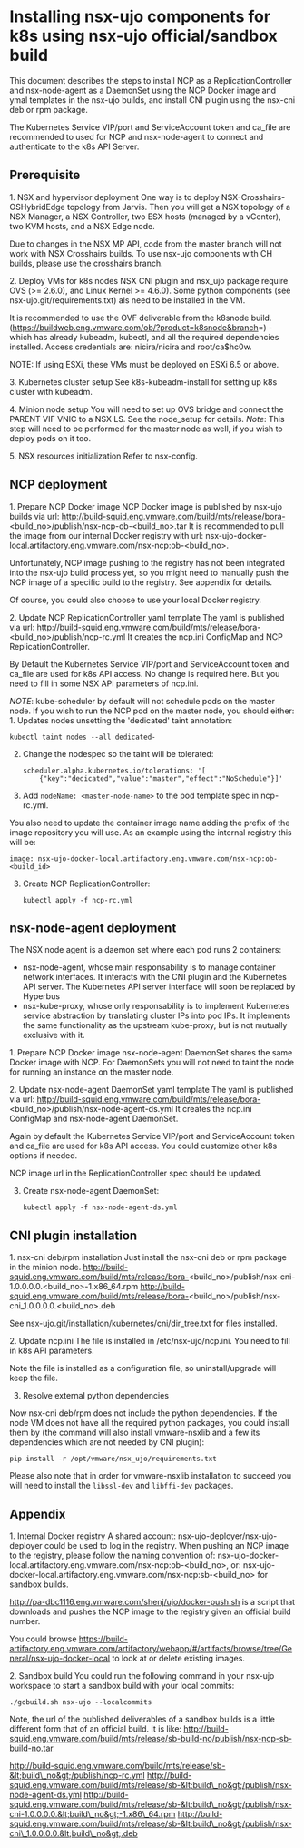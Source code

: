Installing nsx-ujo components for k8s using nsx-ujo official/sandbox build
==========================================================================

This document describes the steps to install NCP as a
ReplicationController and nsx-node-agent as a DaemonSet using the NCP
Docker image and ymal templates in the nsx-ujo builds, and install CNI
plugin using the nsx-cni deb or rpm package.

The Kubernetes Service VIP/port and ServiceAccount token and ca\_file
are recommended to used for NCP and nsx-node-agent to connect and
authenticate to the k8s API Server.

Prerequisite
------------

1\. NSX and hypervisor deployment One way is to deploy
NSX-Crosshairs-OSHybridEdge topology from Jarvis. Then you will get a
NSX topology of a NSX Manager, a NSX Controller, two ESX hosts (managed
by a vCenter), two KVM hosts, and a NSX Edge node.

Due to changes in the NSX MP API, code from the master branch will not
work with NSX Crosshairs builds. To use nsx-ujo components with CH
builds, please use the crosshairs branch.

2\. Deploy VMs for k8s nodes NSX CNI plugin and nsx\_ujo package require
OVS (&gt;= 2.6.0), and Linux Kernel &gt;= 4.6.0). Some python components
(see nsx-ujo.git/requirements.txt) als need to be installed in the VM.

It is recommended to use the OVF deliverable from the k8snode build.
(<https://buildweb.eng.vmware.com/ob/?product=k8snode&branch>=) - which
has already kubeadm, kubectl, and all the required dependencies
installed. Access credentials are: nicira/nicira and root/ca\$hc0w.

NOTE: If using ESXi, these VMs must be deployed on ESXi 6.5 or above.

3\. Kubernetes cluster setup See k8s-kubeadm-install for setting up k8s
cluster with kubeadm.

4\. Minion node setup You will need to set up OVS bridge and connect the
PARENT VIF VNIC to a NSX LS. See the node\_setup for details. *Note*:
This step will need to be performed for the master node as well, if you
wish to deploy pods on it too.

5\. NSX resources initialization Refer to nsx-config.

NCP deployment
--------------

1\. Prepare NCP Docker image NCP Docker image is published by nsx-ujo
builds via url:
<http://build-squid.eng.vmware.com/build/mts/release/bora->&lt;build\_no&gt;/publish/nsx-ncp-ob-&lt;build\_no&gt;.tar
It is recommended to pull the image from our internal Docker registry
with url:
nsx-ujo-docker-local.artifactory.eng.vmware.com/nsx-ncp:ob-&lt;build\_no&gt;.

Unfortunately, NCP image pushing to the registry has not been integrated
into the nsx-ujo build process yet, so you might need to manually push
the NCP image of a specific build to the registry. See appendix for
details.

Of course, you could also choose to use your local Docker registry.

2\. Update NCP ReplicationController yaml template The yaml is published
via url:
<http://build-squid.eng.vmware.com/build/mts/release/bora->&lt;build\_no&gt;/publish/ncp-rc.yml
It creates the ncp.ini ConfigMap and NCP ReplicationController.

By Default the Kubernetes Service VIP/port and ServiceAccount token and
ca\_file are used for k8s API access. No change is required here. But
you need to fill in some NSX API parameters of ncp.ini.

*NOTE*: kube-scheduler by default will not schedule pods on the master
node. If you wish to run the NCP pod on the master node, you should
either: 1. Updates nodes unsetting the 'dedicated' taint annotation:

    kubectl taint nodes --all dedicated-

2.  Change the nodespec so the taint will be tolerated:

        scheduler.alpha.kubernetes.io/tolerations: '[
            {"key":"dedicated","value":"master","effect":"NoSchedule"}]'

3.  Add `nodeName: <master-node-name>` to the pod template spec
    in ncp-rc.yml.

You also need to update the container image name adding the prefix of
the image repository you will use. As an example using the internal
registry this will be:

    image: nsx-ujo-docker-local.artifactory.eng.vmware.com/nsx-ncp:ob-<build_id>

3.  Create NCP ReplicationController:

        kubectl apply -f ncp-rc.yml

nsx-node-agent deployment
-------------------------

The NSX node agent is a daemon set where each pod runs 2 containers:

-   nsx-node-agent, whose main responsability is to manage container
    network interfaces. It interacts with the CNI plugin and the
    Kubernetes API server. The Kubernetes API server interface will soon
    be replaced by Hyperbus
-   nsx-kube-proxy, whose only responsability is to implement Kubernetes
    service abstraction by translating cluster IPs into pod IPs. It
    implements the same functionality as the upstream kube-proxy, but is
    not mutually exclusive with it.

1\. Prepare NCP Docker image nsx-node-agent DaemonSet shares the same
Docker image with NCP. For DaemonSets you will not need to taint the
node for running an instance on the master node.

2\. Update nsx-node-agent DaemonSet yaml template The yaml is published
via url:
<http://build-squid.eng.vmware.com/build/mts/release/bora->&lt;build\_no&gt;/publish/nsx-node-agent-ds.yml
It creates the ncp.ini ConfigMap and nsx-node-agent DaemonSet.

Again by default the Kubernetes Service VIP/port and ServiceAccount
token and ca\_file are used for k8s API access. You could customize
other k8s options if needed.

NCP image url in the ReplicationController spec should be updated.

3.  Create nsx-node-agent DaemonSet:

        kubectl apply -f nsx-node-agent-ds.yml

CNI plugin installation
-----------------------

1\. nsx-cni deb/rpm installation Just install the nsx-cni deb or rpm
package in the minion node.
<http://build-squid.eng.vmware.com/build/mts/release/bora->&lt;build\_no&gt;/publish/nsx-cni-1.0.0.0.0.&lt;build\_no&gt;-1.x86\_64.rpm
<http://build-squid.eng.vmware.com/build/mts/release/bora->&lt;build\_no&gt;/publish/nsx-cni\_1.0.0.0.0.&lt;build\_no&gt;.deb

See nsx-ujo.git/installation/kubernetes/cni/dir\_tree.txt for files
installed.

2\. Update ncp.ini The file is installed in /etc/nsx-ujo/ncp.ini. You
need to fill in k8s API parameters.

Note the file is installed as a configuration file, so uninstall/upgrade
will keep the file.

3.  Resolve external python dependencies

Now nsx-cni deb/rpm does not include the python dependencies. If the
node VM does not have all the required python packages, you could
install them by (the command will also install vmware-nsxlib and a few
its dependencies which are not needed by CNI plugin):

    pip install -r /opt/vmware/nsx_ujo/requirements.txt

Please also note that in order for vmware-nsxlib installation to succeed
you will need to install the `libssl-dev` and `libffi-dev` packages.

Appendix
--------

1\. Internal Docker registry A shared account:
nsx-ujo-deployer/nsx-ujo-deployer could be used to log in the registry.
When pushing an NCP image to the registry, please follow the naming
convention of:
nsx-ujo-docker-local.artifactory.eng.vmware.com/nsx-ncp:ob-&lt;build\_no&gt;,
or:
nsx-ujo-docker-local.artifactory.eng.vmware.com/nsx-ncp:sb-&lt;build\_no&gt;
for sandbox builds.

<http://pa-dbc1116.eng.vmware.com/shenj/ujo/docker-push.sh> is a script
that downloads and pushes the NCP image to the registry given an
official build number.

You could browse
<https://build-artifactory.eng.vmware.com/artifactory/webapp/#/artifacts/browse/tree/General/nsx-ujo-docker-local>
to look at or delete existing images.

2\. Sandbox build You could run the following command in your nsx-ujo
workspace to start a sandbox build with your local commits:

    ./gobuild.sh nsx-ujo --localcommits

Note, the url of the published deliverables of a sandbox builds is a
little different form that of an official build. It is like:
<http://build-squid.eng.vmware.com/build/mts/release/sb-build-no/publish/nsx-ncp-sb-build-no.tar>

<http://build-squid.eng.vmware.com/build/mts/release/sb-&lt;build\_no&gt;/publish/ncp-rc.yml>
<http://build-squid.eng.vmware.com/build/mts/release/sb-&lt;build\_no&gt;/publish/nsx-node-agent-ds.yml>
<http://build-squid.eng.vmware.com/build/mts/release/sb-&lt;build\_no&gt;/publish/nsx-cni-1.0.0.0.0.&lt;build\_no&gt;-1.x86\_64.rpm>
<http://build-squid.eng.vmware.com/build/mts/release/sb-&lt;build\_no&gt;/publish/nsx-cni\_1.0.0.0.0.&lt;build\_no&gt;.deb>
